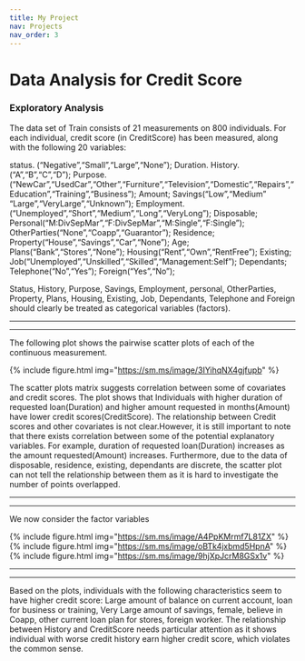 ```yaml
---
title: My Project
nav: Projects
nav_order: 3
---
```


# Data Analysis for Credit Score  
### Exploratory Analysis
The data set of Train consists of 21 measurements on 800 individuals. For each individual, credit score (in CreditScore) has been measured, along with the following 20 variables:

status. (“Negative”,“Small”,“Large”,“None”); Duration. History.(“A”,“B”,“C”,“D”); Purpose.(“NewCar”,“UsedCar”,“Other”,“Furniture”,“Television”,“Domestic”,“Repairs”,“Education”,“Training”,“Business”); Amount; Savings(“Low”,“Medium” “Large”,“VeryLarge”,“Unknown”); Employment.(“Unemployed”,“Short”,“Medium”,“Long”,“VeryLong”); Disposable; Personal(“M:DivSepMar”,“F:DivSepMar”,“M:Single”,“F:Single”); OtherParties(“None”,“Coapp”,“Guarantor”); Residence; Property(“House”,“Savings”,“Car”,“None”); Age; Plans(“Bank”,“Stores”,“None”); Housing(“Rent”,“Own”,“RentFree”); Existing; Job(“Unemployed”,“Unskilled”,“Skilled”,“Management:Self”); Dependants; Telephone(“No”,“Yes”); Foreign(“Yes”,“No”);

Status, History, Purpose, Savings, Employment, personal, OtherParties, Property, Plans, Housing, Existing, Job, Dependants, Telephone and Foreign should clearly be treated as categorical variables (factors).  

-----------------------------------------
-----------------------------------------

The following plot shows the pairwise scatter plots of each of the continuous measurement.

 {% include figure.html img="https://sm.ms/image/3IYihqNX4gjfupb" %}  
 
The scatter plots matrix suggests correlation between some of covariates and credit scores. The plot shows that Individuals with higher duration of requested loan(Duration) and higher amount requested in months(Amount) have lower credit scores(CreditScore). The relationship between Credit scores and other covariates is not clear.However, it is still important to note that there exists correlation between some of the potential explanatory variables. For example, duration of requested loan(Duration) increases as the amount requested(Amount) increases. Furthermore, due to the data of disposable, residence, existing, dependants are discrete, the scatter plot can not tell the relationship between them as it is hard to investigate the number of points overlapped.  

-------------------------------------------
-------------------------------------------
We now consider the factor variables  

 {% include figure.html img="https://sm.ms/image/A4PpKMrmf7L81ZX" %} 
 {% include figure.html img="https://sm.ms/image/oBTk4jxbmd5HpnA" %} 
 {% include figure.html img="https://sm.ms/image/9hjXpJcrM8GSx1v" %}   
 
 
 ---------------------------------------------------------------------
 ----------------------------------------------------------------------
Based on the plots, individuals with the following characteristics seem to have higher credit score: Large amount of balance on current account, loan for business or training, Very Large amount of savings, female, believe in Coapp, other current loan plan for stores, foreign worker. The relationship between History and CreditScore needs particular attention as it shows individual with worse credit history earn higher credit score, which violates the common sense.
